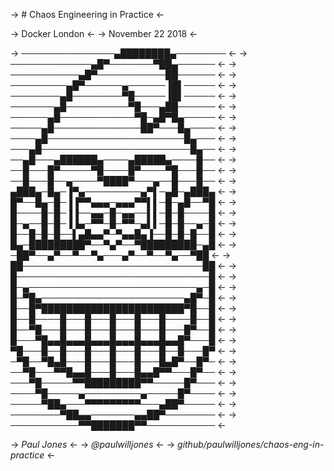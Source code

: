 -> # Chaos Engineering in Practice <-

-> Docker London <-
-> November 22 2018 <-

-> ───────────────▄████████▄──────── <-
-> ─────────────▄█▀───────▀██▄────── <-
-> ───────────▄█▀───────────██────── <-
-> ─────────▄█▀──────▄──────▐█▌───── <-
-> ────────▄█────────▀█─────▐█▌───── <-
-> ───────▄█──────────▀█───▄██────── <-
-> ──────▄█────────────▀█─▄█▀█▄───── <-
-> ─────▄█──────────────██▀───█▄──── <-
-> ────▄█──────────────────────█▄─── <-
-> ───▄█────────────────────────█▄── <-
-> ──▄█───▄██████▄────▄█████▄────█── <-
-> ──█───█▀─────▀█────█▀────▀█───█── <-
-> ──█───█──▄────▀████▀───▄──█───█── <-
-> ▄███▄─█▄─▐▀▄─────────▄▀▌─▄█─▄███▄ <-
-> █▀──█▄─█─▐▐▀▀▄▄▄─▄▄▄▀▀▌▌─█─▄█──▀█ <-
-> █────█─█─▐▐──▄▄─█─▄▄──▌▌─█─█────█ <-
-> █─▄──█─█─▐▐▄─▀▀─█─▀▀─▄▌▌─█─█──▄─█ <-
-> █──█─█─█──▌▄█▄▄▀─▀▄▄█▄▐──█─█─█──█ <-
-> █▄─█████████▀──▀▄▀──▀█████████─▄█ <-
-> ─██▀──▄▀──▀──▀▄───▄▀──▀──▀▄──▀██ <-
-> ██─────────────────────────────██ <-
-> █───────────────────────────────█ <-
-> █─▄───────────────────────────▄─█ <-
-> █─▀█▄───────────────────────▄█▀─█ <-
-> █──█▀███████████████████████▀█──█ <-
-> █──█────█───█───█───█───█────█──█ <-
-> █──▀█───█───█───█───█───█───█▀──█ <-
-> █───▀█▄▄█▄▄▄█▄▄▄█▄▄▄█▄▄▄█▄▄█▀───█ <-
-> ▀█───█──█───█───█───█───█──█───█▀ <-
-> ─▀█──▀█▄█───█───█───█───█▄█▀──█▀─ <-
-> ──▀█───▀▀█▄▄█───█───█▄▄█▀▀───█▀── <-
-> ───▀█─────▀▀█████████▀▀─────█▀─── <-
-> ────▀█─────▄─────────▄─────█▀──── <-
-> ─────▀██▄───▀▀▀▀▀▀▀▀▀───▄██▀───── <-
-> ────────▀██▄▄───────▄▄██▀──────── <-
-> ───────────▀▀███████▀▀─────────── <-


-> *Paul Jones* <-
-> *@paulwilljones* <-
-> *github/paulwilljones/chaos-eng-in-practice* <-
